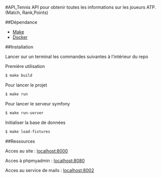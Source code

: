 #API_Tennis
API pour obtenir toutes les informations sur les joueurs ATP. (Match, Rank,Points)

##Dépendance

* [Make](https://stat545.com/make-windows.html)
* [Docker](https://docs.docker.com/get-docker/)

##Installation 

Lancer sur un terminal les commandes suivantes à l'intérieur du repo

Première utilisation
```sh
$ make build 
```

Pour lancer le projet
```sh
$ make run
```

Pour lancer le serveur symfony
```sh
$ make run-server 
```

Initialiser la base de données
```sh
$ make load-fixtures 
```

##Ressources

Acces au site : [localhost:8000](https://localhost:8000)

Acces à phpmyadmin : [localhost:8080](https://localhost:8080)

Acces au service de mails : [localhost:8002](https://localhost:8002)


